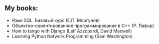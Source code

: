 ## My books:

* Язык SQL. Базовый курс (Е.П. Моргунов)
* Объектно-ориентированное программирование в С++ (Р. Лафор)
* How to tango with Django (Leif Azzopardi, David Maxwell)
* Learning Python Network Programming (Sam Washington)
